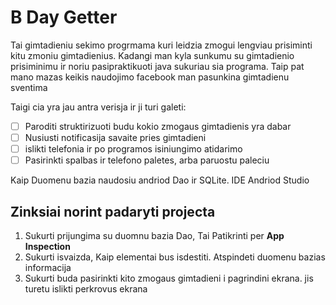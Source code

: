 # B Day Getter

Tai gimtadieniu sekimo progrmama kuri leidzia zmogui lengviau prisiminti kitu zmoniu 
gimtadienius. Kadangi man kyla sunkumu su gimtadienio prisiminimu ir noriu pasipraktikuoti java 
sukuriau sia programa. Taip pat mano mazas keikis naudojimo facebook man pasunkina gimtadienu 
sventima

Taigi cia yra jau antra verisja ir ji turi galeti:

- [ ] Paroditi struktirizuoti budu kokio zmogaus gimtadienis yra dabar
- [ ] Nusiusti notificasija savaite pries gimtadieni
- [ ] islikti telefonia ir po programos isiniungimo atidarimo
- [ ] Pasirinkti spalbas ir telefono paletes, arba paruostu paleciu

Kaip Duomenu bazia naudosiu andriod Dao ir SQLite. IDE Andriod Studio

## Zinksiai norint padaryti projecta

1. Sukurti prijungima su duomnu bazia Dao, Tai Patikrinti per **App Inspection**
2. Sukurti isvaizda, Kaip elementai bus isdestiti. Atspindeti duomenu bazias informacija
3. Sukurti buda pasirinkti kito zmogaus gimtadieni i pagrindini ekrana. jis turetu islikti perkrovus ekrana
